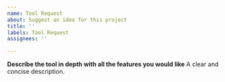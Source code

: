 ```yaml
---
name: Tool Request
about: Suggest an idea for this project
title: ''
labels: Tool Request
assignees: ''

---
```


**Describe the tool in depth with all the features you would like**
A clear and concise description.
